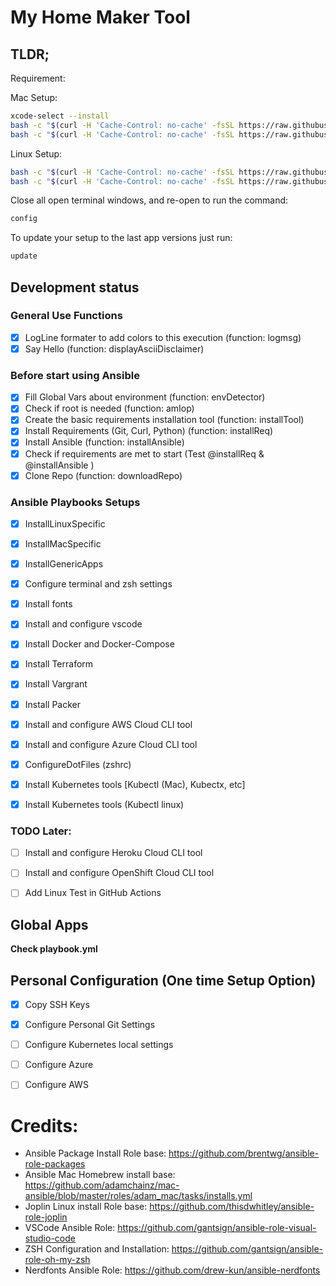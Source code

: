 # My Home Maker Tool

## TLDR; 

Requirement:

Mac Setup:

```bash
xcode-select --install
bash -c "$(curl -H 'Cache-Control: no-cache' -fsSL https://raw.githubusercontent.com/daco-tech/myHomeMaker/master/configure.sh)"
bash -c "$(curl -H 'Cache-Control: no-cache' -fsSL https://raw.githubusercontent.com/daco-tech/myHomeMaker/master/installLinuxMac.sh)"
```

Linux Setup:

```bash
bash -c "$(curl -H 'Cache-Control: no-cache' -fsSL https://raw.githubusercontent.com/daco-tech/myHomeMaker/master/configure.sh)"
bash -c "$(curl -H 'Cache-Control: no-cache' -fsSL https://raw.githubusercontent.com/daco-tech/myHomeMaker/master/installLinuxMac.sh)"
```

Close all open terminal windows, and re-open to run the command:

```bash
config
```

To update your setup to the last app versions just run:

```bash
update
```

## Development status

### General Use Functions

- [x] LogLine formater to add colors to this execution (function: logmsg)
- [x] Say Hello (function: displayAsciiDisclaimer)

### Before start using Ansible


- [x] Fill Global Vars about environment (function: envDetector)
- [x] Check if root is needed (function: amIop)
- [x] Create the basic requirements installation tool (function: installTool)
- [x] Install Requirements (Git, Curl, Python) (function: installReq)
- [x] Install Ansible (function: installAnsible)
- [x] Check if requirements are met to start (Test @installReq & @installAnsible )
- [x] Clone Repo (function: downloadRepo)

### Ansible Playbooks Setups

- [x] InstallLinuxSpecific
- [x] InstallMacSpecific
- [x] InstallGenericApps
- [x] Configure terminal and zsh settings
- [x] Install fonts
- [x] Install and configure vscode
- [x] Install Docker and Docker-Compose
- [x] Install Terraform
- [x] Install Vargrant
- [x] Install Packer
- [x] Install and configure AWS Cloud CLI tool
- [x] Install and configure Azure Cloud CLI tool
- [x] ConfigureDotFiles (zshrc)
- [x] Install Kubernetes tools [Kubectl (Mac), Kubectx, etc]
- [x] Install Kubernetes tools (Kubectl linux)


### TODO Later:

- [ ] Install and configure Heroku Cloud CLI tool
- [ ] Install and configure OpenShift Cloud CLI tool
- [ ] Add Linux Test in GitHub Actions


## Global Apps

**Check playbook.yml**

## Personal Configuration (One time Setup Option)
- [x] Copy SSH Keys
- [x] Configure Personal Git Settings
- [ ] Configure Kubernetes local settings
- [ ] Configure Azure
- [ ] Configure AWS



# Credits:

- Ansible Package Install Role base: https://github.com/brentwg/ansible-role-packages
- Ansible Mac Homebrew install base: https://github.com/adamchainz/mac-ansible/blob/master/roles/adam_mac/tasks/installs.yml
- Joplin Linux install Role base: https://github.com/thisdwhitley/ansible-role-joplin
- VSCode Ansible Role: https://github.com/gantsign/ansible-role-visual-studio-code
- ZSH Configuration and Installation: https://github.com/gantsign/ansible-role-oh-my-zsh
- Nerdfonts Ansible Role: https://github.com/drew-kun/ansible-nerdfonts


